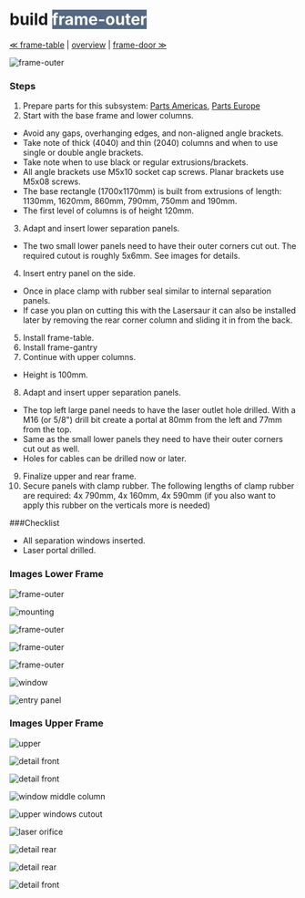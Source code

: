 build <span style="background-color:#546883;color:#ffffff"> frame-outer </span>
============================

[≪ frame-table](build-frame-table.md) | [overview](assembly.md) | [frame-door ≫](build-frame-door.md)

![frame-outer](http://farm9.staticflickr.com/8254/8694635309_e8eed0ecba_z.jpg)


### Steps

1. Prepare parts for this subsystem: [Parts Americas](/lasersaur/bom-subsystems-usd), [Parts Europe](/lasersaur/bom-subsystems-eur)
2. Start with the base frame and lower columns.
  * Avoid any gaps, overhanging edges, and non-aligned angle brackets.
  * Take note of thick (4040) and thin (2040) columns and when to use single or double angle brackets.
  * Take note when to use black or regular extrusions/brackets.
  * All angle brackets use M5x10 socket cap screws. Planar brackets use M5x08 screws.
  * The base rectangle (1700x1170mm) is built from  extrusions of length: 1130mm, 1620mm, 860mm, 790mm, 750mm and 190mm.
  * The first level of columns is of height 120mm.
3. Adapt and insert lower separation panels.
  * The two small lower panels need to have their outer corners cut out. The required cutout is roughly 5x6mm. See images for details.
4. Insert entry panel on the side.
  * Once in place clamp with rubber seal similar to internal separation panels.
  * If case you plan on cutting this with the Lasersaur it can also be installed later by removing the rear corner column and sliding it in from the back.
5. Install frame-table.
6. Install frame-gantry
7. Continue with upper columns.
  * Height is 100mm.
8. Adapt and insert upper separation panels.
  * The top left large panel needs to have the laser outlet hole drilled. With a M16 (or 5/8") drill bit create a portal at 80mm from the left and 77mm from the top.
  * Same as the small lower panels they need to have their outer corners cut out as well. 
  * Holes for cables can be drilled now or later.
9. Finalize upper and rear frame.
10. Secure panels with clamp rubber. The following lengths of clamp rubber are required: 4x 790mm, 4x 160mm, 4x 590mm (if you also want to apply this rubber on the verticals more is needed)


###Checklist
* All separation windows inserted.
* Laser portal drilled.


### Images Lower Frame

![frame-outer](http://farm9.staticflickr.com/8373/8414208566_b3f62df7a9_z.jpg)

![mounting](http://farm9.staticflickr.com/8496/8413111387_bdcf652cb0_z.jpg)

![frame-outer](http://farm9.staticflickr.com/8351/8413111039_86c6716dbc_z.jpg)

![frame-outer](http://farm9.staticflickr.com/8373/8413110861_b675ed29bd_z.jpg)

![frame-outer](http://farm9.staticflickr.com/8374/8414208328_111b7c2fd9_z.jpg)

![window](http://farm9.staticflickr.com/8504/8413108515_3fd7a3273b_z.jpg)

![entry panel](http://farm9.staticflickr.com/8367/8414206308_76ede1f79a_z.jpg)



### Images Upper Frame
![upper](http://farm9.staticflickr.com/8504/8413100599_6c55835582_z.jpg)

![detail front](http://farm9.staticflickr.com/8375/8414196748_54116a7297_z.jpg)

![detail front](http://farm9.staticflickr.com/8219/8414196474_336bb7455b_z.jpg)

![window middle column](http://farm9.staticflickr.com/8218/8413102405_6face35325_z.jpg)

![upper windows cutout](http://farm9.staticflickr.com/8351/8414201672_0c3f32c9cb_z.jpg)

![laser orifice](http://farm9.staticflickr.com/8073/8413098985_61e9593218_z.jpg)

![detail rear](http://farm9.staticflickr.com/8359/8413098223_55fdc27c7c_z.jpg)

![detail rear](http://farm9.staticflickr.com/8053/8413097933_d8f4db7040_z.jpg)

![detail front](http://farm9.staticflickr.com/8211/8413097625_8aa96cb7df_z.jpg)
